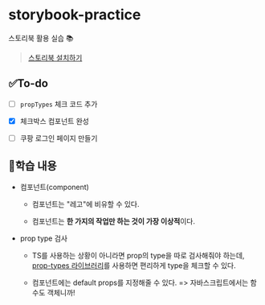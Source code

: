 # storybook-practice
스토리북 활용 실습 📚

> [스토리북 설치하기](https://storybook.js.org/docs/react/get-started/install)

## ✅To-do

- [ ] `propTypes` 체크 코드 추가

- [x] 체크박스 컴포넌트 완성

- [ ] 쿠팡 로그인 페이지 만들기

## 🔎학습 내용

- 컴포넌트(component)

  - 컴포넌트는 "레고"에 비유할 수 있다.

  - 컴포넌트는 **한 가지의 작업만 하는 것이 가장 이상적**이다.

- prop type 검사

  - TS를 사용하는 상황이 아니라면 prop의 type을 따로 검사해줘야 하는데, [prop-types 라이브러리](https://www.npmjs.com/package/prop-types)를 사용하면 편리하게 type을 체크할 수 있다.

  - 컴포넌트에는 default props를 지정해줄 수 있다. => 자바스크립트에서는 함수도 객체니까!
